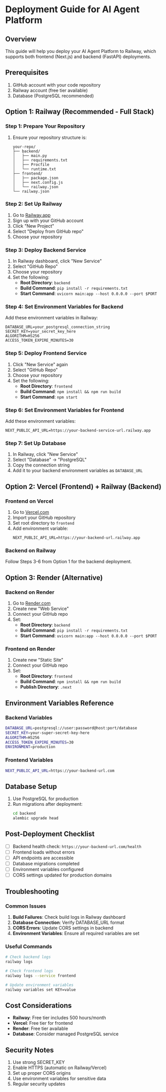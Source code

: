 # Deployment Guide for AI Agent Platform

## Overview
This guide will help you deploy your AI Agent Platform to Railway, which supports both frontend (Next.js) and backend (FastAPI) deployments.

## Prerequisites
1. GitHub account with your code repository
2. Railway account (free tier available)
3. Database (PostgreSQL recommended)

## Option 1: Railway (Recommended - Full Stack)

### Step 1: Prepare Your Repository
1. Ensure your repository structure is:
   ```
   your-repo/
   ├── backend/
   │   ├── main.py
   │   ├── requirements.txt
   │   ├── Procfile
   │   └── runtime.txt
   ├── frontend/
   │   ├── package.json
   │   ├── next.config.js
   │   └── railway.json
   └── railway.json
   ```

### Step 2: Set Up Railway
1. Go to [Railway.app](https://railway.app)
2. Sign up with your GitHub account
3. Click "New Project"
4. Select "Deploy from GitHub repo"
5. Choose your repository

### Step 3: Deploy Backend Service
1. In Railway dashboard, click "New Service"
2. Select "GitHub Repo"
3. Choose your repository
4. Set the following:
   - **Root Directory**: `backend`
   - **Build Command**: `pip install -r requirements.txt`
   - **Start Command**: `uvicorn main:app --host 0.0.0.0 --port $PORT`

### Step 4: Set Environment Variables for Backend
Add these environment variables in Railway:
```
DATABASE_URL=your_postgresql_connection_string
SECRET_KEY=your_secret_key_here
ALGORITHM=HS256
ACCESS_TOKEN_EXPIRE_MINUTES=30
```

### Step 5: Deploy Frontend Service
1. Click "New Service" again
2. Select "GitHub Repo"
3. Choose your repository
4. Set the following:
   - **Root Directory**: `frontend`
   - **Build Command**: `npm install && npm run build`
   - **Start Command**: `npm start`

### Step 6: Set Environment Variables for Frontend
Add these environment variables:
```
NEXT_PUBLIC_API_URL=https://your-backend-service-url.railway.app
```

### Step 7: Set Up Database
1. In Railway, click "New Service"
2. Select "Database" → "PostgreSQL"
3. Copy the connection string
4. Add it to your backend environment variables as `DATABASE_URL`

## Option 2: Vercel (Frontend) + Railway (Backend)

### Frontend on Vercel
1. Go to [Vercel.com](https://vercel.com)
2. Import your GitHub repository
3. Set root directory to `frontend`
4. Add environment variable:
   ```
   NEXT_PUBLIC_API_URL=https://your-backend-url.railway.app
   ```

### Backend on Railway
Follow Steps 3-6 from Option 1 for the backend deployment.

## Option 3: Render (Alternative)

### Backend on Render
1. Go to [Render.com](https://render.com)
2. Create new "Web Service"
3. Connect your GitHub repo
4. Set:
   - **Root Directory**: `backend`
   - **Build Command**: `pip install -r requirements.txt`
   - **Start Command**: `uvicorn main:app --host 0.0.0.0 --port $PORT`

### Frontend on Render
1. Create new "Static Site"
2. Connect your GitHub repo
3. Set:
   - **Root Directory**: `frontend`
   - **Build Command**: `npm install && npm run build`
   - **Publish Directory**: `.next`

## Environment Variables Reference

### Backend Variables
```bash
DATABASE_URL=postgresql://user:password@host:port/database
SECRET_KEY=your-super-secret-key-here
ALGORITHM=HS256
ACCESS_TOKEN_EXPIRE_MINUTES=30
ENVIRONMENT=production
```

### Frontend Variables
```bash
NEXT_PUBLIC_API_URL=https://your-backend-url.com
```

## Database Setup
1. Use PostgreSQL for production
2. Run migrations after deployment:
   ```bash
   cd backend
   alembic upgrade head
   ```

## Post-Deployment Checklist
- [ ] Backend health check: `https://your-backend-url.com/health`
- [ ] Frontend loads without errors
- [ ] API endpoints are accessible
- [ ] Database migrations completed
- [ ] Environment variables configured
- [ ] CORS settings updated for production domains

## Troubleshooting

### Common Issues
1. **Build Failures**: Check build logs in Railway dashboard
2. **Database Connection**: Verify DATABASE_URL format
3. **CORS Errors**: Update CORS settings in backend
4. **Environment Variables**: Ensure all required variables are set

### Useful Commands
```bash
# Check backend logs
railway logs

# Check frontend logs
railway logs --service frontend

# Update environment variables
railway variables set KEY=value
```

## Cost Considerations
- **Railway**: Free tier includes 500 hours/month
- **Vercel**: Free tier for frontend
- **Render**: Free tier available
- **Database**: Consider managed PostgreSQL service

## Security Notes
1. Use strong SECRET_KEY
2. Enable HTTPS (automatic on Railway/Vercel)
3. Set up proper CORS origins
4. Use environment variables for sensitive data
5. Regular security updates 